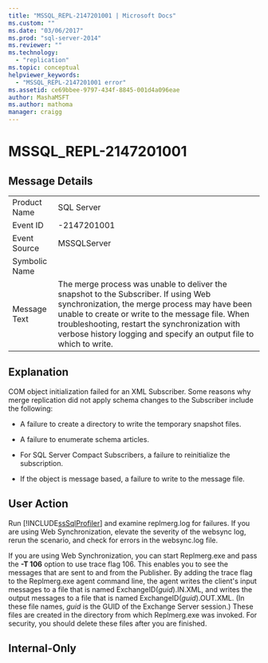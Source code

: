 ```yaml
---
title: "MSSQL_REPL-2147201001 | Microsoft Docs"
ms.custom: ""
ms.date: "03/06/2017"
ms.prod: "sql-server-2014"
ms.reviewer: ""
ms.technology: 
  - "replication"
ms.topic: conceptual
helpviewer_keywords: 
  - "MSSQL_REPL-2147201001 error"
ms.assetid: ce69bbee-9797-434f-8845-001d4a096eae
author: MashaMSFT
ms.author: mathoma
manager: craigg
---
```

# MSSQL_REPL-2147201001
    
## Message Details  
  
|||  
|-|-|  
|Product Name|SQL Server|  
|Event ID|-2147201001|  
|Event Source|MSSQLServer|  
|Symbolic Name||  
|Message Text|The merge process was unable to deliver the snapshot to the Subscriber. If using Web synchronization, the merge process may have been unable to create or write to the message file. When troubleshooting, restart the synchronization with verbose history logging and specify an output file to which to write.|  
  
## Explanation  
 COM object initialization failed for an XML Subscriber. Some reasons why merge replication did not apply schema changes to the Subscriber include the following:  
  
-   A failure to create a directory to write the temporary snapshot files.  
  
-   A failure to enumerate schema articles.  
  
-   For SQL Server Compact Subscribers, a failure to reinitialize the subscription.  
  
-   If the object is message based, a failure to write to the message file.  
  
## User Action  
 Run [!INCLUDE[ssSqlProfiler](../../includes/sssqlprofiler-md.md)] and examine replmerg.log for failures. If you are using Web Synchronization, elevate the severity of the websync log, rerun the scenario, and check for errors in the websync.log file.  
  
 If you are using Web Synchronization, you can start Replmerg.exe and pass the **-T 106** option to use trace flag 106. This enables you to see the messages that are sent to and from the Publisher. By adding the trace flag to the Replmerg.exe agent command line, the agent writes the client's input messages to a file that is named ExchangeID(*guid*).IN.XML, and writes the output messages to a file that is named ExchangeID(*guid*).OUT.XML. (In these file names, *guid* is the GUID of the Exchange Server session.) These files are created in the directory from which Replmerg.exe was invoked. For security, you should delete these files after you are finished.  
  
## Internal-Only  
  
